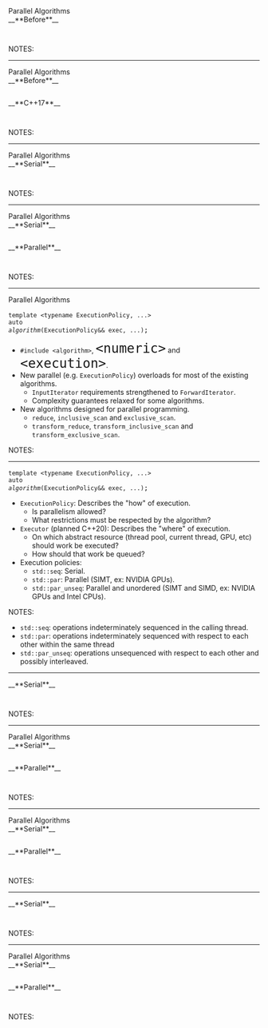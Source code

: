 <div class="slide-title">Parallel Algorithms</div>

<div class="left">
<span style="display: block">__**Before**__</span>

<pre style="display: inline-block;"><code class='sample' sample='cpp17_features/
34_library_parallel_algorithms
/
00_parallel_for_each_before_vs_cpp17.cpp
#left
'></code></pre>
</div>

<div class="right">
</div>

NOTES:

---

<div class="slide-title">Parallel Algorithms</div>

<div class="left">
<span style="display: block">__**Before**__</span>

<pre style="display: inline-block;"><code class='sample' sample='cpp17_features/
34_library_parallel_algorithms
/
00_parallel_for_each_before_vs_cpp17.cpp
#left
'></code></pre>
</div>

<div class="right">
<span style="display: block">__**C++17**__</span>

<pre style="display: inline-block;"><code class='sample' sample='cpp17_features/
34_library_parallel_algorithms
/
00_parallel_for_each_before_vs_cpp17.cpp
#right
'></code></pre>
</div>

NOTES:

---

<div class="slide-title">Parallel Algorithms</div>

<div class="left">
<span style="display: block">__**Serial**__</span>

<pre style="display: inline-block;"><code class='sample' sample='cpp17_features/
34_library_parallel_algorithms
/
10_sort_serial_vs_parallel.cpp
#left
'></code></pre>
</div>

<div class="right">
</div>

NOTES:

---

<div class="slide-title">Parallel Algorithms</div>

<div class="left">
<span style="display: block">__**Serial**__</span>

<pre style="display: inline-block;"><code class='sample' sample='cpp17_features/
34_library_parallel_algorithms
/
10_sort_serial_vs_parallel.cpp
#left
'></code></pre>
</div>

<div class="right">
<span style="display: block">__**Parallel**__</span>

<pre style="display: inline-block;"><code class='sample' sample='cpp17_features/
34_library_parallel_algorithms
/
10_sort_serial_vs_parallel.cpp
#right
'></code></pre>
</div>

NOTES:

---

<div class="slide-title">Parallel Algorithms</div>

<span style="font-family: monospace; display: block;">`template <typename ExecutionPolicy, ...>`&nbsp;&nbsp;&nbsp;&nbsp;
<span style="font-family: monospace; display: block;">`auto`<i><code> algorithm</code></i>`(ExecutionPolicy&& exec, ...)`;</span>

* `#include <algorithm>`, <span style="font-size: 26px; font-family: monospace;" class="hljs-meta language-cpp cpp">&lt;numeric&gt;</span> and <span style="font-size: 26px; font-family: monospace;" class="hljs-meta language-cpp cpp">&lt;execution&gt;</span>.
* New parallel (e.g. `ExecutionPolicy`) overloads for most of the existing algorithms.
  * `InputIterator` requirements strengthened to `ForwardIterator`.
  * Complexity guarantees relaxed for some algorithms.
* New algorithms designed for parallel programming. 
  * `reduce`, `inclusive_scan` and `exclusive_scan`.
  * `transform_reduce`, `transform_inclusive_scan` and `transform_exclusive_scan`.

NOTES:

---

<span style="font-family: monospace; display: block;">`template <typename ExecutionPolicy, ...>`&nbsp;&nbsp;&nbsp;&nbsp;
<span style="font-family: monospace; display: block;">`auto`<i><code> algorithm</code></i>`(ExecutionPolicy&& exec, ...)`;</span>

* `ExecutionPolicy`: Describes the "how" of execution.
  * Is parallelism allowed?
  * What restrictions must be respected by the algorithm?
* `Executor` (planned C++20): Describes the "where" of execution.
  * On which abstract resource (thread pool, current thread, GPU, etc) should work be executed?
  * How should that work be queued?
* Execution policies:
  * `std::seq`: Serial.
  * `std::par`: Parallel (SIMT, ex: NVIDIA GPUs).
  * `std::par_unseq`: Parallel and unordered (SIMT and SIMD, ex: NVIDIA GPUs and Intel CPUs).

NOTES:
  
* `std::seq`: operations indeterminately sequenced in the calling thread.
* `std::par`: operations indeterminately sequenced with respect to each other within the same thread
* `std::par_unseq`: operations unsequenced with respect to each other and possibly interleaved.

---

<div class="left">
<span style="display: block">__**Serial**__</span>

<pre style="display: inline-block;"><code class='sample' sample='cpp17_features/
34_library_parallel_algorithms
/
20_dot_product_serial_vs_parallel.cpp
#left
'></code></pre>
</div>

<div class="right">
</div>

NOTES:

---

<div class="slide-title">Parallel Algorithms</div>

<div class="left">
<span style="display: block">__**Serial**__</span>

<pre style="display: inline-block;"><code class='sample' sample='cpp17_features/
34_library_parallel_algorithms
/
20_dot_product_serial_vs_parallel.cpp
#left
'></code></pre>
</div>

<div class="right">
<span style="display: block">__**Parallel**__</span>

<pre style="display: inline-block;"><code class='sample' sample='cpp17_features/
34_library_parallel_algorithms
/
20_dot_product_serial_vs_parallel.cpp
#right
'></code></pre>
</div>

NOTES:

---

<div class="slide-title">Parallel Algorithms</div>

<div class="left">
<span style="display: block">__**Serial**__</span>

<pre style="display: inline-block;"><code class='sample' sample='cpp17_features/
34_library_parallel_algorithms
/
21_dot_product_non_ep_transform_reduce.cpp
#primary
'></code></pre>
</div>

<div class="right">
<span style="display: block">__**Parallel**__</span>

<pre style="display: inline-block;"><code class='sample' sample='cpp17_features/
34_library_parallel_algorithms
/
20_dot_product_serial_vs_parallel.cpp
#right
'></code></pre>
</div>

NOTES:

---

<div class="left">
<span style="display: block">__**Serial**__</span>

<pre style="display: inline-block;"><code class='sample' sample='cpp17_features/
34_library_parallel_algorithms
/
30_norm_serial_vs_parallel.cpp
#left
'></code></pre>
</div>

<div class="right">
</div>

NOTES:

---

<div class="slide-title">Parallel Algorithms</div>

<div class="left">
<span style="display: block">__**Serial**__</span>

<pre style="display: inline-block;"><code class='sample' sample='cpp17_features/
34_library_parallel_algorithms
/
30_norm_serial_vs_parallel.cpp
#left
'></code></pre>
</div>

<div class="right">
<span style="display: block">__**Parallel**__</span>

<pre style="display: inline-block;"><code class='sample' sample='cpp17_features/
34_library_parallel_algorithms
/
30_norm_serial_vs_parallel.cpp
#right
'></code></pre>
</div>

NOTES:


